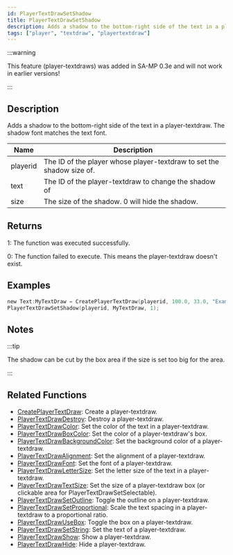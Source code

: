 ```yaml
---
id: PlayerTextDrawSetShadow
title: PlayerTextDrawSetShadow
description: Adds a shadow to the bottom-right side of the text in a player-textdraw.
tags: ["player", "textdraw", "playertextdraw"]
---
```


:::warning

This feature (player-textdraws) was added in SA-MP 0.3e and will not work in earlier versions!

:::

## Description

Adds a shadow to the bottom-right side of the text in a player-textdraw. The shadow font matches the text font.

| Name | Description |
| --- | --- |
| playerid | The ID of the player whose player-textdraw to set the shadow size of. |
| text | The ID of the player-textdraw to change the shadow of |
| size | The size of the shadow. 0 will hide the shadow. |

## Returns

1: The function was executed successfully.

0: The function failed to execute. This means the player-textdraw doesn't exist.

## Examples

```c
new Text:MyTextDraw = CreatePlayerTextDraw(playerid, 100.0, 33.0, "Example Text");
PlayerTextDrawSetShadow(playerid, MyTextDraw, 1);
```

## Notes

:::tip

The shadow can be cut by the box area if the size is set too big for the area.

:::

## Related Functions

- [CreatePlayerTextDraw](CreatePlayerTextDraw.md): Create a player-textdraw.
- [PlayerTextDrawDestroy](PlayerTextDrawDestroy.md): Destroy a player-textdraw.
- [PlayerTextDrawColor](PlayerTextDrawColor.md): Set the color of the text in a player-textdraw.
- [PlayerTextDrawBoxColor](PlayerTextDrawBoxColor.md): Set the color of a player-textdraw's box.
- [PlayerTextDrawBackgroundColor](PlayerTextDrawBackgroundColor.md): Set the background color of a player-textdraw.
- [PlayerTextDrawAlignment](PlayerTextDrawAlignment.md): Set the alignment of a player-textdraw.
- [PlayerTextDrawFont](PlayerTextDrawFont.md): Set the font of a player-textdraw.
- [PlayerTextDrawLetterSize](PlayerTextDrawLetterSize.md): Set the letter size of the text in a player-textdraw.
- [PlayerTextDrawTextSize](PlayerTextDrawTextSize.md): Set the size of a player-textdraw box (or clickable area for PlayerTextDrawSetSelectable).
- [PlayerTextDrawSetOutline](PlayerTextDrawSetOutline.md): Toggle the outline on a player-textdraw.
- [PlayerTextDrawSetProportional](PlayerTextDrawSetProportional.md): Scale the text spacing in a player-textdraw to a proportional ratio.
- [PlayerTextDrawUseBox](PlayerTextDrawUseBox.md): Toggle the box on a player-textdraw.
- [PlayerTextDrawSetString](PlayerTextDrawSetString.md): Set the text of a player-textdraw.
- [PlayerTextDrawShow](PlayerTextDrawShow.md): Show a player-textdraw.
- [PlayerTextDrawHide](PlayerTextDrawHide.md): Hide a player-textdraw.

